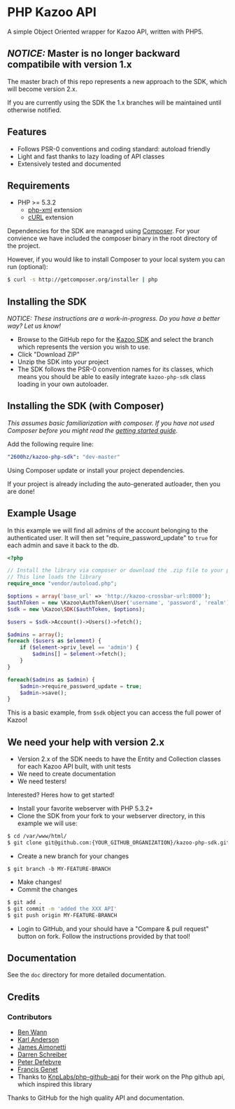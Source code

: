 # PHP Kazoo API

A simple Object Oriented wrapper for Kazoo API, written with PHP5.

## _NOTICE:_ Master is no longer backward compatibile with version 1.x

The master brach of this repo represents a new approach to the SDK, which will become version 2.x.

If you are currently using the SDK the 1.x branches will be maintained until otherwise notified.

## Features

* Follows PSR-0 conventions and coding standard: autoload friendly
* Light and fast thanks to lazy loading of API classes
* Extensively tested and documented

## Requirements

* PHP >= 5.3.2
  * [php-xml](http://php.net/manual/en/refs.xml.php) extension
  * [cURL](http://php.net/manual/en/book.curl.php) extension

Dependencies for the SDK are managed using [Composer](http://getcomposer.org).  For your convience we have included the composer binary in the root directory of the project.

However, if you would like to install Composer to your local system you can run (optional):
```bash
$ curl -s http://getcomposer.org/installer | php
```

## Installing the SDK
_NOTICE: These instructions are a work-in-progress. Do you have a better way? Let us know!_

* Browse to the GitHub repo for the [Kazoo SDK](https://github.com/2600hz/kazoo-php-sdk) and select the branch which represents the version you wish to use.
* Click "Download ZIP"
* Unzip the SDK into your project
* The SDK follows the PSR-0 convention names for its classes, which means you should be able to easily integrate `kazoo-php-sdk` class loading in your own autoloader.

## Installing the SDK (with Composer)

_This assumes basic familiarization with composer.  If you have not used Composer before you might read the [getting started guide](https://getcomposer.org/doc/00-intro.md)._

Add the following require line:

```yaml
"2600hz/kazoo-php-sdk": "dev-master"
```

Using Composer update or install your project dependencies.

If your project is already including the auto-generated autloader, then you are done!

## Example Usage

In this example we will find all admins of the account belonging to the authenticated user.  It will then set "require_password_update" to `true` for each admin and save it back to the db.


```php
<?php

// Install the library via composer or download the .zip file to your project folder.
// This line loads the library
require_once "vendor/autoload.php";

$options = array('base_url' => 'http://kazoo-crossbar-url:8000');
$authToken = new \Kazoo\AuthToken\User('username', 'password', 'realm');
$sdk = new \Kazoo\SDK($authToken, $options);

$users = $sdk->Account()->Users()->fetch();

$admins = array();
foreach ($users as $element) {
    if ($element->priv_level == 'admin') {
        $admins[] = $element->fetch();
    }
}

foreach($admins as $admin) {
    $admin->require_password_update = true;
    $admin->save();
}
```

This is a basic example, from `$sdk` object you can access the full power of Kazoo!

## We need your help with version 2.x
* Version 2.x of the SDK needs to have the Entity and Collection classes for each Kazoo API built, with unit tests
* We need to create documentation
* We need testers!

Interested?  Heres how to get started!
* Install your favorite webserver with PHP 5.3.2+
* Clone the SDK from your fork to your webserver directory, in this example we will use:
```bash
$ cd /var/www/html/
$ git clone git@github.com:{YOUR_GITHUB_ORGANIZATION}/kazoo-php-sdk.git
```
* Create a new branch for your changes
```base
$ git branch -b MY-FEATURE-BRANCH
```
* Make changes!
* Commit the changes
```bash
$ git add .
$ git commit -m 'added the XXX API'
$ git push origin MY-FEATURE-BRANCH
```
* Login to GitHub, and your should have a "Compare & pull request" button on fork.  Follow the instructions provided by that tool!

## Documentation

See the `doc` directory for more detailed documentation.

## Credits

### Contributors
- [Ben Wann](https://github.com/tickbw)
- [Karl Anderson](https://github.com/k-anderson)
- [James Aimonetti](https://github.com/jamesaimonetti)
- [Darren Schreiber](https://github.com/dschreiber)
- [Peter Defebvre](https://github.com/macpie)
- [Francis Genet](https://github.com/frifri)
- Thanks to [KnpLabs/php-github-api](https://github.com/KnpLabs/php-github-api) for their work on the Php github api, which inspired this library

Thanks to GitHub for the high quality API and documentation.
